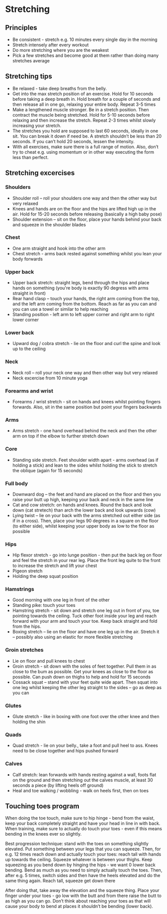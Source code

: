 # Stretching

## Principles
- Be consistent - stretch e.g. 10 minutes every single day in the morning 
- Stretch intensely after every workout
- Do more stretching where you are the weakest 
- Pick a few stretches and become good at them rather than doing many stretches average

## Stretching tips
- Be relaxed - take deep breaths from the belly. 
- Get into the max stretch position of an exercise. Hold for 10 seconds before taking a deep breath in. Hold breath for a couple of seconds and then release all in one go, relaxing your entire body. Repeat 3-5 times 
- Make a lengthened muscle stronger. Be in a stretch position. Then contract the muscle being stretched. Hold for 5-10 seconds before relaxing and then increase the stretch. Repeat 2-3 times whilst slowly increasing your stretch. 
- The stretches you hold are supposed to last 60 seconds, ideally in one sit. You can break it down if need be. A stretch shouldn’t be less than 20 seconds. If you can’t hold 20 seconds, lessen the intensity. 
- With all exercises, make sure there is a full range of motion. Also, don’t try to cheat e.g. using momentum or in other way executing the form less than perfect. 

## Stretching excercises
### Shoulders  
- Shoulder roll – roll your shoulders one way and then the other way but very relaxed
- Knees and hands are on the floor and the hips are lifted high up in the air. Hold for 15-20 seconds before releasing (basically a high baby pose)
- Shoulder extension – sit on the floor, place your hands behind your back and squeeze in the shoulder blades

### Chest
- One arm straight and hook into the other arm 
- Chest stretch - arms back rested against something whilst you lean your body forwards 

### Upper back
- Upper back stretch: straight legs, bend through the hips and place hands on something (you're body is exactly 90 degress with arms straight in front)
- Rear hand clasp – touch your hands, the right arm coming from the top, and the left arm coming from the bottom. Reach as far as you can and you can use a towel or similar to help reaching
- Standing position - left arm to left upper corner and right arm to right lower corner 

### Lower back
- Upward dog / cobra stretch - lie on the floor and curl the spine and look up to the ceiling 

### Neck
- Neck roll – roll your neck one way and then other way but very relaxed
- Neck excercise from 10 minute yoga 

### Forearms and wrist
- Forearms / wrist stretch - sit on hands and knees whilst pointing fingers forwards. Also, sit in the same position but point your fingers backwards 

### Arms
- Arms stretch - one hand overhead behind the neck and then the other arm on top if the elbow to further stretch down 

### Core 
- Standing side stretch. Feet shoulder width apart - arms overhead (as if holding a stick) and lean to the sides whilst holding the stick to stretch the oblique (again for 15 seconds)

### Full body 
- Downward dog – the feet and hand are placed on the floor and then you raise your butt up high, keeping your back and neck in the same line 
- Cat and cow stretch: on hands and knees. Round the back and look down (cat stretech) than arch the lower back and look upwards (cow) 
- Lying twist – lie on your back with the arms stretched out either side (as if in a cross). Then, place your legs 90 degrees in a square on the floor (to either side), whilst keeping your upper body as low to the floor as possible  

### Hips
- Hip flexor stretch - go into lunge position - then put the back leg on floor and feel the stretch in your rear leg. Place the front leg quite to the front to increase the stretch and lift your chest
- Pigeon stretch
- Holding the deep squat position

### Hamstrings
- Good morning with one leg in front of the other 
- Standing pike: touch your toes 
- Hamstring stretch - sit down and stretch one leg out in front of you, toe pointing towards the ceiling. Tuck other foot inside your leg and reach forward with your arm and touch your toe. Keep back straight and fold from the hips. 
- Boxing stretch – lie on the floor and have one leg up in the air. Stretch it – possibly also using an elastic for more flexible stretching 

### Groin stretches
- Lie on floor and pull knees to chest
- Groin stretch - sit down with the soles of feet together. Pull them in as close to the bum as possible. Get your knees as close to the floor as possible. Can push down on thighs to help and hold for 15 seconds 
- Cossack squat – stand with your feet quite wide apart. Then squat into one leg whilst keeping the other leg straight to the sides – go as deep as you can 
  
### Glutes
- Glute stretch - like in boxing with one foot over the other knee and then holding the shin

### Quads
- Quad stretch - lie on your belly., take a foot and pull heel to ass. Knees need to be close together and hips pushed forward 

### Calves
- Calf stretch: lean forwards with hands resting against a wall, foots flat on the ground and then stretching out the calves muscle, at least 30 seconds a piece (by lifting heels off ground)
- Heal and toe walking / wobbling - walk on heels first, then on toes 

## Touching toes program 
When doing the toe touch, make sure to hip hinge - bend from the waist, keep your back completely straight and have your head in line in with back. When training, make sure to actually do touch your toes - even if this means bending in the knees ever so slightly. 

Best progression technique: stand with the toes on something slightly elevated. Put something between your legs that you can squeeze. Then, for e.g. 12 times reach down and actually touch your toes: reach tall with hands up towards the ceiling. Squeeze whatever is between your thighs. Keep squeezing as you bend down by hinging the hips - we want 0 lower back bending. Bend as much as you need to simply actually touch the toes. Then, after e.g. 5 times, switch sides and then have the heels elevated and do the same thing again. Reach tall, squeeze get down there

After doing that, take away the elevation and the squeeze thing. Place your finger under your toes - go low with the butt and from there raise the butt to as high as you can go. Don’t think about reaching your toes as that will cause your body to bend at places it shouldn’t be bending (lower back). 
